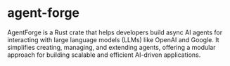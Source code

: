 # agent-forge
AgentForge is a Rust crate that helps developers build async AI agents for interacting with large language models (LLMs) like OpenAI and Google. It simplifies creating, managing, and extending agents, offering a modular approach for building scalable and efficient AI-driven applications.
